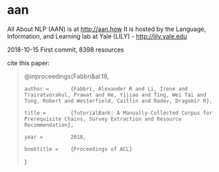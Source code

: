 # aan

All About NLP (AAN) is at http://aan.how
It is hosted by the Language, Information, and Learning lab at Yale (LILY) - http://lily.yale.edu

2018-10-15 First commit, 8398 resources

cite this paper:

<blockquote>
@inproceedings{Fabbri&al.18,
    
    author =       {Fabbri, Alexander R and Li, Irene and Trairatvorakul, Prawat and He, Yijiao and Ting, Wei Tai and Tung, Robert and Westerfield, Caitlin and Radev, Dragomir R},  
    
    title =        {TutorialBank: A Manually-Collected Corpus for Prerequisite Chains, Survey Extraction and Resource           Recommendation}, 
    
    year =         2018, 
    
    booktitle =    {Proceedings of ACL}  
    
}  
</blockquote> 
